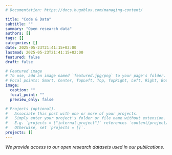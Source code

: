 ```yaml
---
# Documentation: https://docs.hugoblox.com/managing-content/

title: "Code & Data"
subtitle: ""
summary: "Open research data"
authors: []
tags: []
categories: []
date: 2025-05-23T21:41:15+02:00
lastmod: 2025-05-23T21:41:15+02:00
featured: false
draft: false

# Featured image
# To use, add an image named `featured.jpg/png` to your page's folder.
# Focal points: Smart, Center, TopLeft, Top, TopRight, Left, Right, BottomLeft, Bottom, BottomRight.
image:
  caption: ""
  focal_point: ""
  preview_only: false

# Projects (optional).
#   Associate this post with one or more of your projects.
#   Simply enter your project's folder or file name without extension.
#   E.g. `projects = ["internal-project"]` references `content/project/deep-learning/index.md`.
#   Otherwise, set `projects = []`.
projects: []
---
```


*We provide access to our open research datasets used in our publications.* 